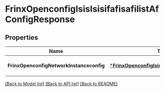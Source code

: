 # FrinxOpenconfigIsisIsisifafisafilistAfConfigResponse

## Properties
Name | Type | Description | Notes
------------ | ------------- | ------------- | -------------
**FrinxOpenconfigNetworkInstanceconfig** | [***FrinxOpenconfigIsisIsisifafisafilistAfConfig**](frinx.openconfig.isis.isisifafisafilist.af.Config.md) |  | [optional] [default to null]

[[Back to Model list]](../README.md#documentation-for-models) [[Back to API list]](../README.md#documentation-for-api-endpoints) [[Back to README]](../README.md)


